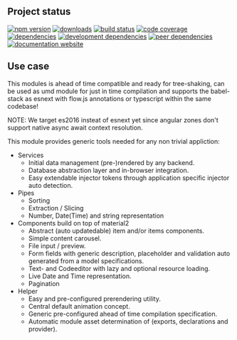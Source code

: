 <!-- #!/usr/bin/env markdown
-*- coding: utf-8 -*-
region header
Copyright Torben Sickert 16.12.2012

License
-------

This library written by Torben Sickert stand under a creative commons naming
3.0 unported license. see http://creativecommons.org/licenses/by/3.0/deed.de
endregion -->

Project status
--------------

[![npm version](https://badge.fury.io/js/angular-generic.svg)](https://www.npmjs.com/package/angular-generic)
[![downloads](https://img.shields.io/npm/dy/angular-generic.svg)](https://www.npmjs.com/package/angular-generic)
[![build status](https://travis-ci.org/thaibault/angularGeneric.svg?branch=master)](https://travis-ci.org/thaibault/angularGeneric)
[![code coverage](https://coveralls.io/repos/github/thaibault/angularGeneric/badge.svg)](https://coveralls.io/github/thaibault/angularGeneric)
[![dependencies](https://img.shields.io/david/thaibault/angular-generic.svg)](https://david-dm.org/thaibault/angular-generic)
[![development dependencies](https://img.shields.io/david/dev/thaibault/angular-generic.svg)](https://david-dm.org/thaibault/angular-generic?type=dev)
[![peer dependencies](https://img.shields.io/david/peer/thaibault/angular-generic.svg)](https://david-dm.org/thaibault/angular-generic?type=peer)
[![documentation website](https://img.shields.io/website-up-down-green-red/http/torben.website/angularGeneric.svg?label=documentation-website)](http://torben.website/angularGeneric)

Use case
--------

This modules is ahead of time compatible and ready for tree-shaking, can be
used as umd module for just in time compilation and supports the babel-stack
as esnext with flow.js annotations or typescript within the same codebase!

NOTE: We target es2016 insteat of esnext yet since angular zones don't support
native async await context resolution.

This module provides generic tools needed for any non trivial appliction:

- Services
    - Initial data management (pre-)rendered by any backend.
    - Database abstraction layer and in-browser integration.
    - Easy extendable injector tokens through application specific injector
      auto detection.
- Pipes
    - Sorting
    - Extraction / Slicing
    - Number, Date(Time) and string representation
- Components build on top of material2
    - Abstract (auto updatedable) item and/or items components.
    - Simple content carousel.
    - File input / preview.
    - Form fields with generic description, placeholder and validation auto
      generated from a model specifications.
    - Text- and Codeeditor with lazy and optional resource loading.
    - Live Date and Time representation.
    - Pagination
- Helper
    - Easy and pre-configured prerendering utility.
    - Central default animation concept.
    - Generic pre-configured ahead of time compilation specification.
    - Automatic module asset determination of (exports, declarations and
      provider).

<!-- region vim modline
vim: set tabstop=4 shiftwidth=4 expandtab:
vim: foldmethod=marker foldmarker=region,endregion:
endregion -->
